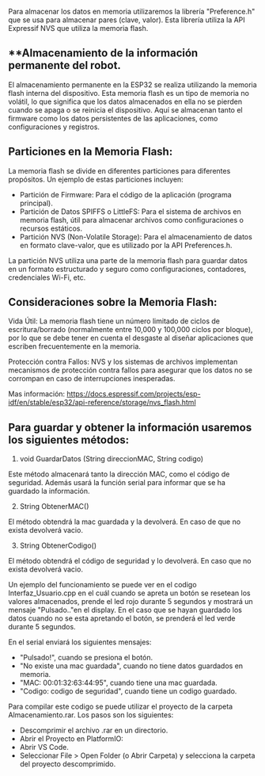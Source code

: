 Para almacenar los datos en memoria utilizaremos la librería "Preference.h" que se usa para almacenar pares (clave, valor). 
Esta librería utiliza la API Expressif NVS que utiliza la memoria flash.   

## **Almacenamiento de la información permanente del robot.

El almacenamiento permanente en la ESP32 se realiza utilizando la memoria flash interna del dispositivo. 
Esta memoria flash es un tipo de memoria no volátil, lo que significa que los datos almacenados en ella no se pierden cuando se apaga o se reinicia el dispositivo. 
Aquí se almacenan tanto el firmware como los datos persistentes de las aplicaciones, como configuraciones y registros.

## Particiones en la Memoria Flash:

 La memoria flash se divide en diferentes particiones para diferentes propósitos. Un ejemplo de estas particiones incluyen:
- Partición de Firmware: Para el código de la aplicación (programa principal).
- Partición de Datos SPIFFS o LittleFS: Para el sistema de archivos en memoria flash, útil para almacenar archivos como configuraciones o recursos estáticos.
- Partición NVS (Non-Volatile Storage): Para el almacenamiento de datos en formato clave-valor, que es utilizado por la API Preferences.h.

La partición NVS utiliza una parte de la memoria flash para guardar datos en un formato estructurado y seguro como configuraciones, contadores, credenciales Wi-Fi, etc.

## Consideraciones sobre la Memoria Flash:

 Vida Útil: La memoria flash tiene un número limitado de ciclos de escritura/borrado (normalmente entre 10,000 y 100,000 ciclos por bloque), por lo que se debe tener en cuenta el desgaste al diseñar aplicaciones que escriben frecuentemente en la memoria.
 
 Protección contra Fallos: NVS y los sistemas de archivos implementan mecanismos de protección contra fallos para asegurar que los datos no se corrompan en caso de interrupciones inesperadas.

Mas información: https://docs.espressif.com/projects/esp-idf/en/stable/esp32/api-reference/storage/nvs_flash.html  

## Para guardar y obtener la información usaremos los siguientes métodos:

1. void GuardarDatos (String direccionMAC, String codigo)

Este método almacenará tanto la dirección MAC, como el código de seguridad. 
Además usará la función serial para informar que se ha guardado la información.   

2. String ObtenerMAC()

El método obtendrá la mac guardada y la devolverá. En caso de que no exista devolverá vacio.

3. String ObtenerCodigo()

El método obtendrá el código de seguridad y lo devolverá. En caso que no exista devolverá vacio.


Un ejemplo del funcionamiento se puede ver en el codigo Interfaz_Usuario.cpp en el cuál cuando se apreta un botón se resetean los valores almacenados, prende el led rojo durante 5 segundos y mostrará un mensaje "Pulsado.."en el display. 
En el caso que se hayan guardado los datos cuando no se esta apretando el botón, se prenderá el led verde durante 5 segundos. 

En el serial enviará los siguientes mensajes:

- "Pulsado!", cuando se presiona el botón.
- "No existe una mac guardada", cuando no tiene datos guardados en memoria.
- "MAC: 00:01:32:63:44:95", cuando tiene una mac guardada.
- "Codigo: codigo de seguridad", cuando tiene un codigo guardado.

  
Para compilar este codigo se puede utilizar el proyecto de la carpeta Almacenamiento.rar. Los pasos son los siguientes:

- Descomprimir el archivo .rar en un directorio.
- Abrir el Proyecto en PlatformIO:
- Abrir VS Code.
- Seleccionar File > Open Folder (o Abrir Carpeta) y selecciona la carpeta del proyecto descomprimido.


  
